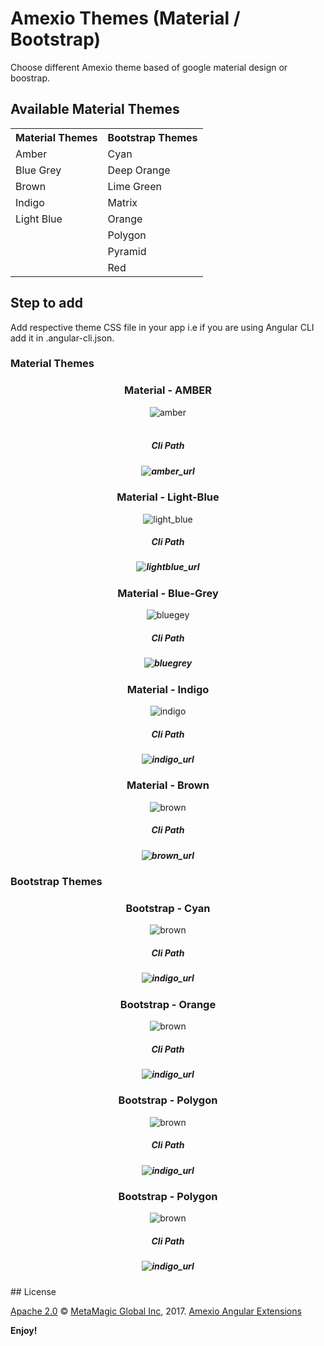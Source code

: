 # Amexio Themes (Material / Bootstrap)
Choose different Amexio theme based of google material design or boostrap.
## Available Material Themes

<table> <tr><th>Material Themes</th><th>Bootstrap Themes</th></tr><tr><td>Amber</td><td>Cyan</td></tr><tr><td>Blue Grey</td><td>Deep Orange</td></tr><tr><td>Brown</td><td>Lime Green</td></tr><tr><td>Indigo</td><td>Matrix</td></tr><tr><td>Light Blue</td><td>Orange</td></tr><tr><td></td><td>Polygon</td></tr><tr><td></td><td>Pyramid</td></tr><tr><td></td><td>Red</td></tr></table>

## Step to add 
Add respective theme CSS file in your app i.e if you are using Angular CLI add it in .angular-cli.json. 
<h3 align="left">Material Themes</h3>
<div align="center">
<h3> Material - AMBER </h3>
<img src="https://preview.ibb.co/ctarEQ/amber.png" alt="amber" border="0"><br><br>
    <h5 >Cli Path<h5>
   <img src="https://image.ibb.co/gngsM5/amber_url.png" alt="amber_url" border="0">
  </div>
  <div align="center">
<h3> Material - Light-Blue </h3>
<img src="https://preview.ibb.co/eVScok/light_blue.png" alt="light_blue" border="0"><br>
      <h5 >Cli Path<h5>
 <img src="https://preview.ibb.co/coVf8k/lightblue_url.png" alt="lightblue_url" border="0">
  </div>
  <div align="center">
<h3> Material - Blue-Grey </h3> 
<img src="https://preview.ibb.co/dmk8uQ/bluegey.png" alt="bluegey" border="0"><br>
      <h5 >Cli Path<h5>
  <img src="https://preview.ibb.co/jgSz15/bluegrey.png" alt="bluegrey" border="0">
  </div>
  <div align="center">
<h3> Material - Indigo </h3>
   
<img src="https://preview.ibb.co/jRbsM5/indigo.png" alt="indigo" border="0"><br>
 <h5 >Cli Path<h5>
 <img src="https://image.ibb.co/hbqNok/indigo_url.png" alt="indigo_url" border="0">
  </div>
  <div align="center">
<h3> Material - Brown </h3>

<img src="https://preview.ibb.co/eW0PZQ/brown.png" alt="brown" border="0"><br>
 <h5 >Cli Path<h5>
 <img src="https://preview.ibb.co/cCd6g5/brown_url.png" alt="brown_url" border="0">
  </div>
<h3 align="left">Bootstrap Themes </h3>
<div align="center">
    <h3> Bootstrap - Cyan </h3>
<img src="http://preview.ibb.co/d1NRAm/cyan.png" alt="brown" border="0"><br>
 <h5 >Cli Path<h5>
 <img src="http://preview.ibb.co/cdocGR/cyan_link.png" alt="indigo_url" border="0">
  </div>
 
<div align="center">
    <h3> Bootstrap - Orange </h3>
<img src="http://preview.ibb.co/msVcGR/orange.png" alt="brown" border="0"><br>
 <h5 >Cli Path<h5>
 <img src="http://preview.ibb.co/cgyuwR/orange_link.png" alt="indigo_url" border="0">
  </div>
<div align="center">
    <h3> Bootstrap - Polygon </h3>
<img src="http://preview.ibb.co/eimmAm/polygon.png" alt="brown" border="0"><br>
 <h5 >Cli Path<h5>
 <img src="http://preview.ibb.co/kn0zD6/polygon_link.png" alt="indigo_url" border="0">
  </div>
<div align="center">
    <h3> Bootstrap - Polygon </h3>
<img src="http://preview.ibb.co/mKBxGR/red.png" alt="brown" border="0"><br>
 <h5 >Cli Path<h5>
 <img src="http://preview.ibb.co/dQNqLm/red_link.png" alt="indigo_url" border="0">
  </div>
## License

[Apache 2.0](http://www.amexio.org/metamagic-showcase/license.html) © [MetaMagic Global Inc](http://www.metamagicglobal.com/), 2017. [Amexio Angular Extensions](http://www.amexio.tech)

**Enjoy!**
